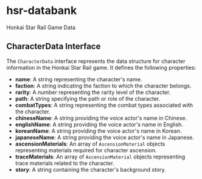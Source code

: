 # hsr-databank
Honkai Star Rail Game Data

## CharacterData Interface

The `CharacterData` interface represents the data structure for character information in the Honkai Star Rail game. It defines the following properties:

- **name**: A string representing the character's name.
- **faction**: A string indicating the faction to which the character belongs.
- **rarity**: A number representing the rarity level of the character.
- **path**: A string specifying the path or role of the character.
- **combatTypes**: A string representing the combat types associated with the character.
- **chineseName**: A string providing the voice actor's name in Chinese.
- **englishName**: A string providing the voice actor's name in English.
- **koreanName**: A string providing the voice actor's name in Korean.
- **japaneseName**: A string providing the voice actor's name in Japanese.
- **ascensionMaterials**: An array of `AscensionMaterial` objects representing materials required for character ascension.
- **traceMaterials**: An array of `AscensionMaterial` objects representing trace materials related to the character.
- **story**: A string containing the character's background story.

